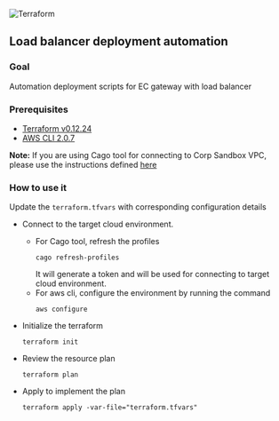 ![Terraform](https://github.com/Enterprise-connect/oci/workflows/Terraform/badge.svg)

## Load balancer deployment automation
### Goal
Automation deployment scripts for EC gateway with load balancer

### Prerequisites
- [Terraform v0.12.24](https://www.terraform.io/downloads.html)
- [AWS CLI 2.0.7](https://aws.amazon.com/cli/)

**Note:** If you are using Cago tool for connecting to Corp Sandbox VPC, please use the instructions defined [here](https://devcloud.swcoe.ge.com/devspace/display/SBSF/Cagophilist+%28Cago%29+Quickstart)

### How to use it

Update the ```terraform.tfvars``` with corresponding configuration details 

- Connect to the target cloud environment.
  - For Cago tool, refresh the profiles 
    ```hcl-terraform
    cago refresh-profiles
    ```
    It will generate a token and will be used for connecting to target cloud environment.
  - For aws cli, configure the environment by running the command
    ```hcl-terraform
    aws configure
    ```

- Initialize the terraform
  ```hcl-terraform
  terraform init
  ```

- Review the resource plan
  ```hcl-terraform
  terraform plan
  ```

- Apply to implement the plan
  ```hcl-terraform
  terraform apply -var-file="terraform.tfvars"
  ```
